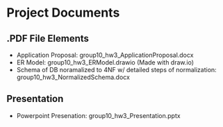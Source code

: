 # Project Documents

## .PDF File Elements
* Application Proposal: group10_hw3_ApplicationProposal.docx
* ER Model: group10_hw3_ERModel.drawio (Made with draw.io)
* Schema of DB noramalized to 4NF w/ detailed steps of normalization: group10_hw3_NormalizedSchema.docx

## Presentation
* Powerpoint Presenation: group10_hw3_Presentation.pptx
